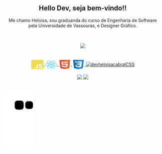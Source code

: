 <div align="center">
<h2> Hello Dev, seja bem-vindo!! </h2>
<p>Me chamo Heloisa, sou graduanda do curso de Engenharia de Software pela Universidade de Vassouras, e Designer Gráfico.</p>
</div>
</br>
<div align="center">
  <div align="center">
  <a href="https://github.com/devheloisacabral">
</div>
</br>
  <div align="center">
    <img height="180em" src="https://github-readme-stats.vercel.app/api/top-langs/?username=devheloisacabral&layout=compact&langs_count=7&theme=dark"/>
</div>
</div>
</br>
 <div align="center">
<div style="display: inline_block"><br>
  <img align="center" alt="devheloisacabral-Js" height="30" width="40" src="https://raw.githubusercontent.com/devicons/devicon/master/icons/javascript/javascript-plain.svg">
  <img align="center" alt="devheloisacabral-React" height="30" width="40" src="https://raw.githubusercontent.com/devicons/devicon/master/icons/react/react-original.svg">
  <img align="center" alt="devheloisacabral-HTML" height="30" width="40" src="https://raw.githubusercontent.com/devicons/devicon/master/icons/html5/html5-original.svg">
  <img align="center" alt="devheloisacabralCSS" height="30" width="40" src="https://raw.githubusercontent.com/devicons/devicon/master/icons/css3/css3-original.svg">
  <img align="center" alt="devheloisacabralCSS" height="30" width="40" src="https://raw.githubusercontent.com/devicons/devicon/master/icons/css3/nodejs-original.svg">
</div>
 </div>
</br>

 <div align="center">
  <a href = "mailto:heloisacabralco@gmail.com"><img src="https://img.shields.io/badge/-Gmail-%23333?style=for-the-badge&logo=gmail&logoColor=white" target="_blank"></a>
  <a href="https://www.linkedin.com/in/heloisa-cabral-4a112b248/" target="_blank"><img src="https://img.shields.io/badge/-LinkedIn-%230077B5?style=for-the-badge&logo=linkedin&logoColor=white" target="_blank"></a> 
</div>
</br>





![snake gif](https://github.com/devheloisacabral/devheloisacabral/blob/output/github-contribution-grid-snake.svg)

